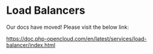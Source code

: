 # Load Balancers

Our docs have moved! Please visit the below link:

https://doc.php-opencloud.com/en/latest/services/load-balancer/index.html
